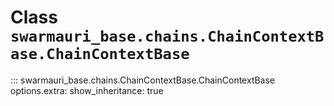 # Class `swarmauri_base.chains.ChainContextBase.ChainContextBase`

::: swarmauri_base.chains.ChainContextBase.ChainContextBase
    options.extra:
      show_inheritance: true

